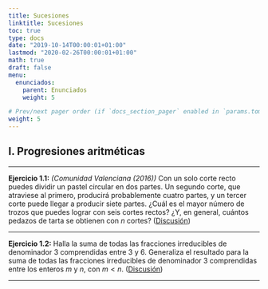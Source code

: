 ```yaml
---
title: Sucesiones
linktitle: Sucesiones
toc: true
type: docs
date: "2019-10-14T00:00:01+01:00"
lastmod: "2020-02-26T00:00:01+01:00"
math: true
draft: false
menu:
  enunciados:
    parent: Enunciados
    weight: 5

# Prev/next pager order (if `docs_section_pager` enabled in `params.toml`)
weight: 5
---
```


## I. Progresiones aritméticas

---

**Ejercicio 1.1:** *(Comunidad Valenciana (2016))* Con un solo corte recto puedes dividir un pastel circular en dos partes. Un segundo corte, que atraviese al primero, producirá probablemente cuatro partes, y un tercer corte puede llegar a producir siete partes. ¿Cuál es el mayor número de trozos que puedes lograr con seis cortes rectos? ¿Y, en general, cuántos pedazos de tarta se obtienen con $n$ cortes? ([Discusión](/2019/10/14/enunciados-propuestos-x/))

---

**Ejercicio 1.2:** Halla la suma de todas las fracciones irreducibles de denominador $3$ comprendidas entre $3$ y $6$. Generaliza el resultado para la suma de todas las fracciones irreducibles de denominador $3$ comprendidas entre los enteros $m$ y $n$, con $m < n$. ([Discusión](/2019/11/18/enunciados-propuestos-xxv/))

---
